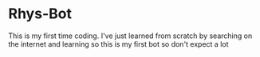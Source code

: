 # Rhys-Bot
This is my first time coding. I've just learned from scratch by searching on the internet and learning so this is my first bot so don't expect a lot
